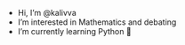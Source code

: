- Hi, I’m @kalivva
- I’m interested in Mathematics and debating
- I’m currently learning Python 🌱

<!---
kalivva/kalivva is a ✨ special ✨ repository because its `README.md` (this file) appears on your GitHub profile.
You can click the Preview link to take a look at your changes.
--->
